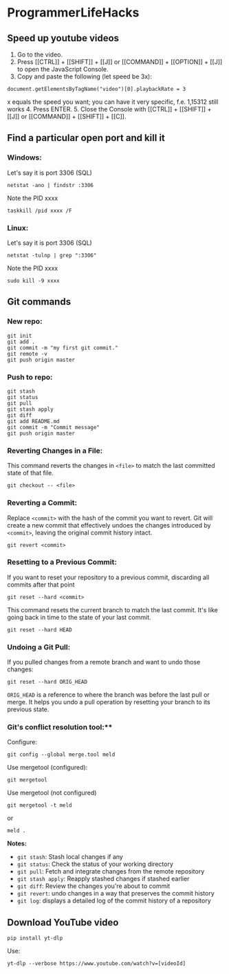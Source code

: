 # ProgrammerLifeHacks

## Speed up youtube videos

1. Go to the video.
2. Press [[CTRL]] + [[SHIFT]] + [[J]] or [[COMMAND]] + [[OPTION]] + [[J]] to open the JavaScript Console.
3. Copy and paste the following (let speed be 3x):
```
document.getElementsByTagName("video")[0].playbackRate = 3
```
x equals the speed you want; you can have it very specific, f.e. 1,15312 still works
4. Press ENTER.
5. Close the Console with [[CTRL]] + [[SHIFT]] + [[J]] or [[COMMAND]] + [[SHIFT]] + [[C]].

## Find a particular open port and kill it 

### Windows:

Let's say it is port 3306 (SQL)
```
netstat -ano | findstr :3306
```
Note the PID xxxx
```
taskkill /pid xxxx /F
```

### Linux:

Let's say it is port 3306 (SQL)
```
netstat -tulnp | grep ":3306"
```
Note the PID xxxx
```
sudo kill -9 xxxx
```

## Git commands

### New repo:
```
git init
git add .
git commit -m "my first git commit."
git remote -v
git push origin master
```

### Push to repo:

```
git stash
git status
git pull
git stash apply
git diff
git add README.md
git commit -m "Commit message"
git push origin master
```

### Reverting Changes in a File: 

This command reverts the changes in `<file>` to match the last committed state of that file.

```
git checkout -- <file>
```

### Reverting a Commit:

Replace `<commit>` with the hash of the commit you want to revert. Git will create a new commit that effectively undoes the changes introduced by `<commit>`, leaving the original commit history intact.

```
git revert <commit>
```

### Resetting to a Previous Commit:

If you want to reset your repository to a previous commit, discarding all commits after that point

```
git reset --hard <commit>
```

This command resets the current branch to match the last commit. It's like going back in time to the state of your last commit.
```
git reset --hard HEAD
```

### Undoing a Git Pull:

If you pulled changes from a remote branch and want to undo those changes:
```
git reset --hard ORIG_HEAD
```

`ORIG_HEAD` is a reference to where the branch was before the last pull or merge. It helps you undo a pull operation by resetting your branch to its previous state.

### Git's conflict resolution tool:**

Configure:
```
git config --global merge.tool meld
```

Use mergetool (configured):
```
git mergetool
```

Use mergetool (not configured)
```
git mergetool -t meld
```
or
```
meld .
```

**Notes:**
* `git stash`: Stash local changes if any
* `git status`: Check the status of your working directory
* `git pull`: Fetch and integrate changes from the remote repository
* `git stash apply`: Reapply stashed changes if stashed earlier
* `git diff`: Review the changes you're about to commit
* `git revert`: undo changes in a way that preserves the commit history
* `git log`: displays a detailed log of the commit history of a repository


## Download YouTube video
```
pip install yt-dlp  
```
Use:
```
yt-dlp --verbose https://www.youtube.com/watch?v=[videoId]
```

